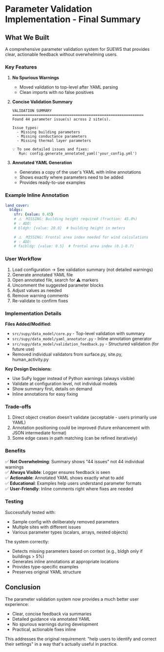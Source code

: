 # Parameter Validation Implementation - Final Summary

## What We Built

A comprehensive parameter validation system for SUEWS that provides clear, actionable feedback without overwhelming users.

### Key Features

1. **No Spurious Warnings**
   - Moved validation to top-level after YAML parsing
   - Clean imports with no false positives

2. **Concise Validation Summary**
   ```
   VALIDATION SUMMARY
   ============================================================
   Found 44 parameter issue(s) across 2 site(s).
   
   Issue types:
     - Missing building parameters
     - Missing conductance parameters
     - Missing thermal layer parameters
   
   💡 To see detailed issues and fixes:
      Run: config.generate_annotated_yaml('your_config.yml')
   ```

3. **Annotated YAML Generation**
   - Generates a copy of the user's YAML with inline annotations
   - Shows exactly where parameters need to be added
   - Provides ready-to-use examples

### Example Inline Annotation

```yaml
land_cover:
  bldgs:
    sfr: {value: 0.45}
    # ⚠️  MISSING: Building height required (fraction: 45.0%)
    # 💡 ADD:
    # bldgh: {value: 20.0}  # building height in meters
    
    # ⚠️  MISSING: Frontal area index needed for wind calculations
    # 💡 ADD:
    # faibldg: {value: 0.5}  # frontal area index (0.1-0.7)
```

### User Workflow

1. Load configuration → See validation summary (not detailed warnings)
2. Generate annotated YAML file
3. Open annotated file, search for ⚠️ markers
4. Uncomment the suggested parameter blocks
5. Adjust values as needed
6. Remove warning comments
7. Re-validate to confirm fixes

### Implementation Details

**Files Added/Modified:**
- `src/supy/data_model/core.py` - Top-level validation with summary
- `src/supy/data_model/yaml_annotator.py` - Inline annotation generator
- `src/supy/data_model/validation_feedback.py` - Structured validation (for future use)
- Removed individual validators from surface.py, site.py, human_activity.py

**Key Design Decisions:**
- Use SuPy logger instead of Python warnings (always visible)
- Validate at configuration level, not individual models
- Show summary first, details on demand
- Inline annotations for easy fixing

### Trade-offs

1. Direct object creation doesn't validate (acceptable - users primarily use YAML)
2. Annotation positioning could be improved (future enhancement with JSON intermediate format)
3. Some edge cases in path matching (can be refined iteratively)

### Benefits

✅ **Not Overwhelming**: Summary shows "44 issues" not 44 individual warnings  
✅ **Always Visible**: Logger ensures feedback is seen  
✅ **Actionable**: Annotated YAML shows exactly what to add  
✅ **Educational**: Examples help users understand parameter formats  
✅ **User-Friendly**: Inline comments right where fixes are needed  

### Testing

Successfully tested with:
- Sample config with deliberately removed parameters
- Multiple sites with different issues
- Various parameter types (scalars, arrays, nested objects)

The system correctly:
- Detects missing parameters based on context (e.g., bldgh only if buildings > 5%)
- Generates inline annotations at appropriate locations
- Provides type-specific examples
- Preserves original YAML structure

## Conclusion

The parameter validation system now provides a much better user experience:
- Clear, concise feedback via summaries
- Detailed guidance via annotated YAML
- No spurious warnings during development
- Practical, actionable fixes inline

This addresses the original requirement: "help users to identify and correct their settings" in a way that's actually useful in practice.